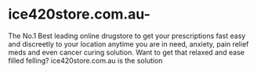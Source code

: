 # ice420store.com.au-
The No.1 Best leading online drugstore to get your prescriptions fast easy and discreetly to your location anytime you are in need, anxiety, pain relief meds and even cancer curing solution. Want to get that relaxed and ease filled felling? ice420store.com.au is the solution
